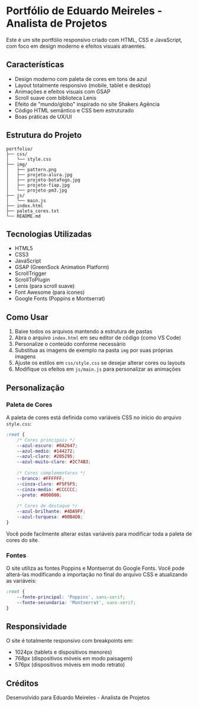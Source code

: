 # Portfólio de Eduardo Meireles - Analista de Projetos

Este é um site portfólio responsivo criado com HTML, CSS e JavaScript, com foco em design moderno e efeitos visuais atraentes.

## Características

- Design moderno com paleta de cores em tons de azul
- Layout totalmente responsivo (mobile, tablet e desktop)
- Animações e efeitos visuais com GSAP
- Scroll suave com biblioteca Lenis
- Efeito de "mundo/globo" inspirado no site Shakers Agência
- Código HTML semântico e CSS bem estruturado
- Boas práticas de UX/UI

## Estrutura do Projeto

```
portfolio/
├── css/
│   └── style.css
├── img/
│   ├── pattern.png
│   ├── projeto-alura.jpg
│   ├── projeto-botafogo.jpg
│   ├── projeto-fiap.jpg
│   └── projeto-pm3.jpg
├── js/
│   └── main.js
├── index.html
├── paleta_cores.txt
└── README.md
```

## Tecnologias Utilizadas

- HTML5
- CSS3
- JavaScript
- GSAP (GreenSock Animation Platform)
- ScrollTrigger
- ScrollToPlugin
- Lenis (para scroll suave)
- Font Awesome (para ícones)
- Google Fonts (Poppins e Montserrat)

## Como Usar

1. Baixe todos os arquivos mantendo a estrutura de pastas
2. Abra o arquivo `index.html` em seu editor de código (como VS Code)
3. Personalize o conteúdo conforme necessário
4. Substitua as imagens de exemplo na pasta `img` por suas próprias imagens
5. Ajuste os estilos em `css/style.css` se desejar alterar cores ou layouts
6. Modifique os efeitos em `js/main.js` para personalizar as animações

## Personalização

### Paleta de Cores

A paleta de cores está definida como variáveis CSS no início do arquivo `style.css`:

```css
:root {
    /* Cores principais */
    --azul-escuro: #0A2647;
    --azul-medio: #144272;
    --azul-claro: #205295;
    --azul-muito-claro: #2C74B3;
    
    /* Cores complementares */
    --branco: #FFFFFF;
    --cinza-claro: #F5F5F5;
    --cinza-medio: #CCCCCC;
    --preto: #000000;
    
    /* Cores de destaque */
    --azul-brilhante: #4DA9FF;
    --azul-turquesa: #00B4D8;
}
```

Você pode facilmente alterar estas variáveis para modificar toda a paleta de cores do site.

### Fontes

O site utiliza as fontes Poppins e Montserrat do Google Fonts. Você pode alterá-las modificando a importação no final do arquivo CSS e atualizando as variáveis:

```css
:root {
    --fonte-principal: 'Poppins', sans-serif;
    --fonte-secundaria: 'Montserrat', sans-serif;
}
```

## Responsividade

O site é totalmente responsivo com breakpoints em:
- 1024px (tablets e dispositivos menores)
- 768px (dispositivos móveis em modo paisagem)
- 576px (dispositivos móveis em modo retrato)

## Créditos


Desenvolvido para Eduardo Meireles - Analista de Projetos
